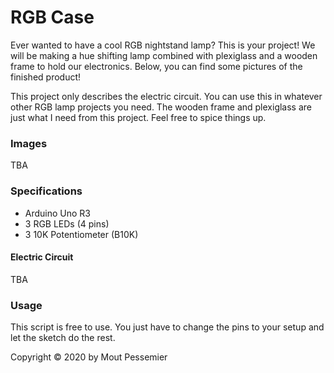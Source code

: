 # RGB Case
Ever wanted to have a cool RGB nightstand lamp? This is your project! We will be making a hue shifting lamp combined with plexiglass and a wooden frame to hold our electronics. Below, you can find some pictures of the finished product!

This project only describes the electric circuit. You can use this in whatever other RGB lamp projects you need. The wooden frame and plexiglass are just what I need from this project. Feel free to spice things up.

### Images
TBA

### Specifications
- Arduino Uno R3
- 3 RGB LEDs (4 pins)
- 3 10K Potentiometer (B10K)

#### Electric Circuit
TBA

### Usage
This script is free to use. You just have to change the pins to your setup and let the sketch do the rest.

Copyright &copy; 2020 by Mout Pessemier
